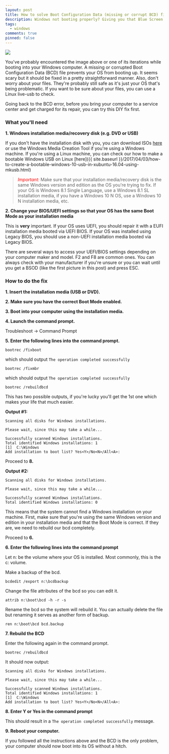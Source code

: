 ```yaml
---
layout: post
title: How to solve Boot Configuration Data (missing or corrupt BCD) file problem in Windows 8/8.1/10.
description: Windows not booting properly? Giving you that Blue Screen of Death? It might be a problem with our Boot Configuration Data. Here's one of the ways you can solve it.
tags:
  - windows
comments: true
pinned: false
---
```


<img class="img-responsive" src="{{ site.baseurl }}/images/posts/2017-04-03-how-to-solve-bcd-problem-in-windows-8-8.1-10/bcd-001.jpg">

You've probably encountered the image above or one of its iterations while booting into your Windows computer. A missing or corrupted Boot Configuration Data (BCD) file prevents your OS from booting up. It seems scary but it should be fixed in a pretty straightforward manner. Also, don't worry about your files. They're probably still safe as it's just your OS that's being problematic. If you want to be sure about your files, you can use a Linux live-usb to check.

Going back to the BCD error, before you bring your computer to a service center and get charged for its repair, you can try this DIY fix first.

### What you'll need
**1. Windows installation media/recovery disk (e.g. DVD or USB)**

If you don't have the installation disk with you, you can download ISOs [here](https://www.microsoft.com/en-us/software-download/) or use the Windows Media Creation Tool if you're using a Windows machine. If you're using a Linux machine, you can check our how to make a bootable Windows USB on Linux [here]({{ site.baseurl }}/2017/04/03/how-to-create-a-bootable-windows-10-usb-in-xubuntu-16.04-using-mkusb.html)

> <span style="color: red;"><em>Important:</em></span> Make sure that your installation media/recovery disk is the same Windows version and edition as the OS you're trying to fix. If your OS is Windows 8.1 Single Language, use a Windows 8.1 SL installation media, if you have a Windows 10 N OS, use a Windows 10 N installation media, etc.

**2. Change your BIOS/UEFI settings so that your OS has the same Boot Mode as your installation media**

This is **very** important. If your OS uses UEFI, you should repair it with a EUFI installation media booted via UEFI BIOS. If your OS was installed using Legacy BIOS, you should use a non-UEFI installation media booted via Legacy BIOS.

There are several ways to access your UEFI/BIOS settings depending on your computer maker and model. F2 and F8 are common ones. You can always check with your manufacturer if you're unsure or you can wait until you get a BSOD (like the first picture in this post) and press ESC.

### How to do the fix

**1. Insert the installation media (USB or DVD).**

**2. Make sure you have the correct Boot Mode enabled.**

**3. Boot into your computer using the installation media.**

**4. Launch the command prompt.**

Troubleshoot -> Command Prompt

**5. Enter the following lines into the command prompt.**

```
bootrec /fixboot
```

which should output ```The operation completed successfully```

```
bootrec /fixmbr
```

which should output ```The operation completed successfully```

```
bootrec /rebuildbcd
```

This has two possible outputs, if you're lucky you'll get the 1st one which makes your life that much easier.

**Output #1:**
```
Scanning all disks for Windows installations.

Please wait, since this may take a while...

Successfully scanned Windows installations.
Total identified Windows installations: 1
[1]  C:\Windows
Add installation to boot list? Yes<Y>/No<N>/All<A>:
```

Proceed to **8.**

**Output #2:**
```
Scanning all disks for Windows installations.

Please wait, since this may take a while...

Successfully scanned Windows installations.
Total identified Windows installations: 0
```

This means that the system cannot find a Windows installation on your machine. First, make sure that you're using the same Windows version and edition in your installation media and that the Boot Mode is correct. If they are, we need to rebuild our bcd completely.

Proceed to **6.**

**6. Enter the following lines into the command prompt**

Let n: be the volume where your OS is installed. Most commonly, this is the c: volume.

Make a backup of the bcd.
```
bcdedit /export n:\bcdbackup
```

Change the file attributes of the bcd so you can edit it.
```
attrib n:\boot\bcd -h -r -s
```

Rename the bcd so the system will rebuild it. You can actually delete the file but renaming it serves as another form of backup.
```
ren n:\boot\bcd bcd.backup
```

**7. Rebuild the BCD**

Enter the following again in the command prompt.
```
bootrec /rebuildbcd
```

It should now output:
```
Scanning all disks for Windows installations.

Please wait, since this may take a while...

Successfully scanned Windows installations.
Total identified Windows installations: 1
[1]  C:\Windows
Add installation to boot list? Yes<Y>/No<N>/All<A>:
```

**8. Enter Y or Yes in the command prompt**

This should result in a ```The operation completed successfully``` message.


**9. Reboot your computer.**

If you followed all the instructions above and the BCD is the only problem, your computer should now boot into its OS without a hitch.
